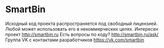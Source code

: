 # SmartBin
Исходный код проекта распространяется под свободный лицензией. Любой может использовать его в некоммерческих целях.
Интересен проект http://smartbin.ru
Есть вопросы по коду? http://smartbin.ru/ask/
Группа VK с контактами разработчиков https://vk.com/smartbin
